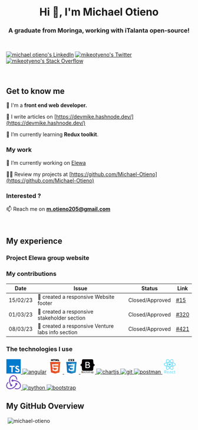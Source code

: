 <h1 align="center">Hi 👋, I'm Michael Otieno</h1>

<h3 align="center">A graduate from Moringa, working with iTalanta open-source!
</h3>

<br/>


<p align="left" style=""> 
   
  <!-- LinkedIn -->
  <a href="https://www.linkedin.com/in/michael-oduor-otieno/" target="blank"><img src="https://img.shields.io/badge/LinkedIn-0077B5?style=for-the-badge&logo=linkedin&logoColor=white" alt="michael otieno's LinkedIn" /></a> 
<a href="https://twitter.com/mikeotyeno" target="blank"><img src="https://img.shields.io/badge/Twitter-1DA1F2?style=for-the-badge&logo=twitter&logoColor=white" alt="mikeotyeno's Twitter" /></a> 
 <a href="https://stackoverflow.com/users/16892277/mike" target="blank"><img src="https://img.shields.io/badge/stack%20overflow-FE7A16?logo=stack-overflow&logoColor=white&style=for-the-badge" alt="mikeotyeno's Stack Overflow" /></a> 
</p>

<br/>

### <h2 align="left">Get to know me</h2>


💬 I'm a **front end web developer.**

📝 I write articles on [https://devmike.hashnode.dev/](https://devmike.hashnode.dev/)
<!--📝 I write articles on [https://oti.hashnode.dev/](https://oti.hashnode.dev/)
📄 Know about my experiences [through my CV](about/resume.md)-->

🌱 I’m currently learning **Redux toolkit**.

 ### My work

🔭 I’m currently working on [Elewa](https://github.com/italanta/elewa-group/)
 


👨‍💻 Review my projects at [https://github.com/Michael-Otieno](https://github.com/Michael-Otieno)

### Interested ?

📫 Reach me on **m.otieno205@gmail.com**

<br />
  

<h2 align="left">My experience</h2>
<h3 align="left">Project Elewa group website</h3>

### My contributions 
| Date     	| Issue 	| Status 	| Link 	|
|----------	|-------	|--------	|------	|
| 15/02/23 	| 🏇 created a responsive Website footer | Closed/Approved | [#15](https://github.com/italanta/elewa-group/issues/15) |
| 01/03/23 	| 🏇 created a responsive stakeholder section | Closed/Approved | [#320](https://github.com/italanta/elewa-group/issues/320) |
| 08/03/23 	| 🏇 created a responsive Venture labs info section | Closed/Approved | [#421](https://github.com/italanta/elewa-group/issues/421) |

### The technologies I use

<p style="margin-top:10px"> <a href="https://www.typescriptlang.org/" target="_blank" rel="noreferrer"> <img src="https://raw.githubusercontent.com/devicons/devicon/master/icons/typescript/typescript-original.svg" alt="typescript" width="40" height="40"/> </a><a href="https://angular.io" target="_blank" rel="noreferrer"> <img src="https://angular.io/assets/images/logos/angular/angular.svg" alt="angular" width="40" height="40"/></a> <a href="https://www.w3.org/html/" target="_blank" rel="noreferrer"> <img src="https://raw.githubusercontent.com/devicons/devicon/master/icons/html5/html5-original-wordmark.svg" alt="html5" width="40" height="40"/> </a>  <a href="https://www.w3schools.com/css/" target="_blank" rel="noreferrer"> <img src="https://raw.githubusercontent.com/devicons/devicon/master/icons/css3/css3-original-wordmark.svg" alt="css3" width="40" height="40"/></a><a href="https://getbootstrap.com" target="_blank" rel="noreferrer"> <img src="https://raw.githubusercontent.com/devicons/devicon/master/icons/bootstrap/bootstrap-plain-wordmark.svg" alt="bootstrap" width="40" height="40"/> </a>
  <a href="https://www.chartjs.org" target="_blank" rel="noreferrer"> <img src="https://www.chartjs.org/media/logo-title.svg" alt="chartjs" width="40" height="40"/> </a> <a href="https://git-scm.com/" target="_blank" rel="noreferrer"> <img src="https://www.vectorlogo.zone/logos/git-scm/git-scm-icon.svg" alt="git" width="40" height="40"/> </a> <a href="https://postman.com" target="_blank" rel="noreferrer"> <img src="https://www.vectorlogo.zone/logos/getpostman/getpostman-icon.svg" alt="postman" width="40" height="40"/> </a><a href="https://reactjs.org/" target="_blank" rel="noreferrer"> <img src="https://raw.githubusercontent.com/devicons/devicon/master/icons/react/react-original-wordmark.svg" alt="react" width="40" height="40"/> </a> <a href="https://redux.js.org" target="_blank" rel="noreferrer"> <img src="https://raw.githubusercontent.com/devicons/devicon/master/icons/redux/redux-original.svg" alt="redux" width="40" height="40"/> </a> 
<a href="https://www.python.org/" target="_blank" rel="noreferrer"> <img src="https://user-images.githubusercontent.com/85155606/222123561-d065a9f8-8b33-4bae-ac90-06ce812d2e69.png" alt="python" width="40" height="40"/> </a>
  <a href="https://www.django-rest-framework.org/" target="_blank" rel="noreferrer"> <img src="https://user-images.githubusercontent.com/85155606/222124184-17ac69b1-7b2e-4b7d-bb26-c60c456a044f.png" alt="bootstrap" width="40" height="40"/> </a>
</p>


<h2 align="left">My GitHub Overview</h2>

<p>&nbsp;<img align="center" src="https://github-readme-stats.vercel.app/api?username=michael-otieno&show_icons=true&locale=en" alt="michael-otieno" /></p>
